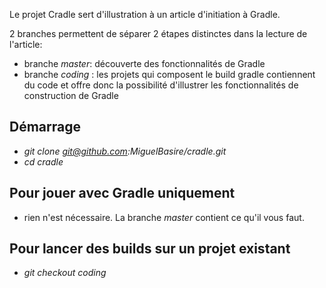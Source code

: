 Le projet Cradle sert d'illustration à un article d'initiation à Gradle.

2 branches permettent de séparer 2 étapes distinctes dans la lecture de l'article:

 - branche _master_: découverte des fonctionnalités de Gradle
 - branche _coding_ : les projets qui composent le build gradle contiennent du code et offre donc la possibilité d'illustrer les fonctionnalités de construction de Gradle


Démarrage
---------

 - _git clone git@github.com:MiguelBasire/cradle.git_
 - _cd cradle_

Pour jouer avec Gradle uniquement
---------------------------------

 - rien n'est nécessaire. La branche _master_ contient ce qu'il vous faut.


Pour lancer des builds sur un projet existant
---------------------------------------------

 - _git checkout coding_
